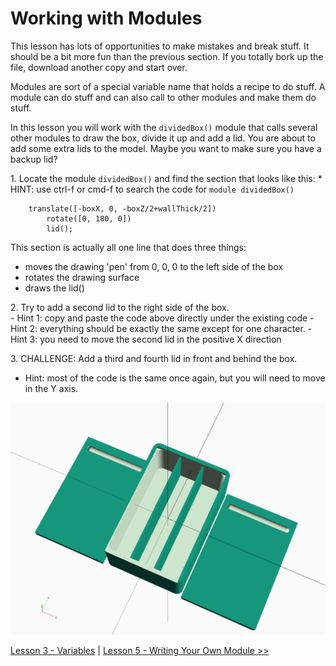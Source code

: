 # Working with Modules
This lesson has lots of opportunities to make mistakes and break stuff.  It should be a bit more fun than the previous section. If you totally bork up the file, download another copy and start over.

Modules are sort of a special variable name that holds a recipe to do stuff. A module can do stuff and can also call to other modules and make them do stuff.

In this lesson you will work with the `dividedBox()` module that calls several other modules to draw the box, divide it up and add a lid.  You are about to add some extra lids to the model. Maybe you want to make sure you have a backup lid?

1\. Locate the module `dividedBox()` and find the section that looks like this:
    * HINT: use ctrl-f or cmd-f to search the code for `module dividedBox()`
```
    translate([-boxX, 0, -boxZ/2+wallThick/2])
        rotate([0, 180, 0])
        lid();
```
  This section is actually all one line that does three things: 
  - moves the drawing 'pen' from 0, 0, 0 to the left side of the box
  - rotates the drawing surface
  - draws the lid()

2\. Try to add a second lid to the right side of the box.  
    - Hint 1: copy and paste the code above directly under the existing code
    - Hint 2: everything should be exactly the same except for one character.
    - Hint 3: you need to move the second lid in the positive X direction

3\. CHALLENGE: Add a third and fourth lid in front and behind the box.
  - Hint: most of the code is the same once again, but you will need to move in the Y axis.

![Double Lids!](./Lessons/Lesson_4-_img_4.0.png)



[Lesson 3 - Variables](Lesson3_Variables.md) | [Lesson 5 - Writing Your Own Module >>](./Lesson5_Writing_Module.md)
